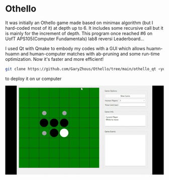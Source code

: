 # Othello
It was initially an Othello game made based on minimax algorithm (but I hard-coded most of it) at depth up to 6. It includes some recursive call but it is mainly for the increment of depth.
This program once reached #6 on UofT APS105(Computer Fundamentals) lab8 reversi Leaderboard...

I used Qt with Qmake to embody my codes with a GUI which allows huamn-huamn and human-computer matches with ab-pruning and some run-time optimization. Now it's faster and more efficient!
```sh
git clone https://github.com/GaryZhous/Othello/tree/main/othello_qt <your project file>
```

to deploy it on ur computer

![](https://github.com/GaryZhous/Othello/blob/main/othello.gif)
